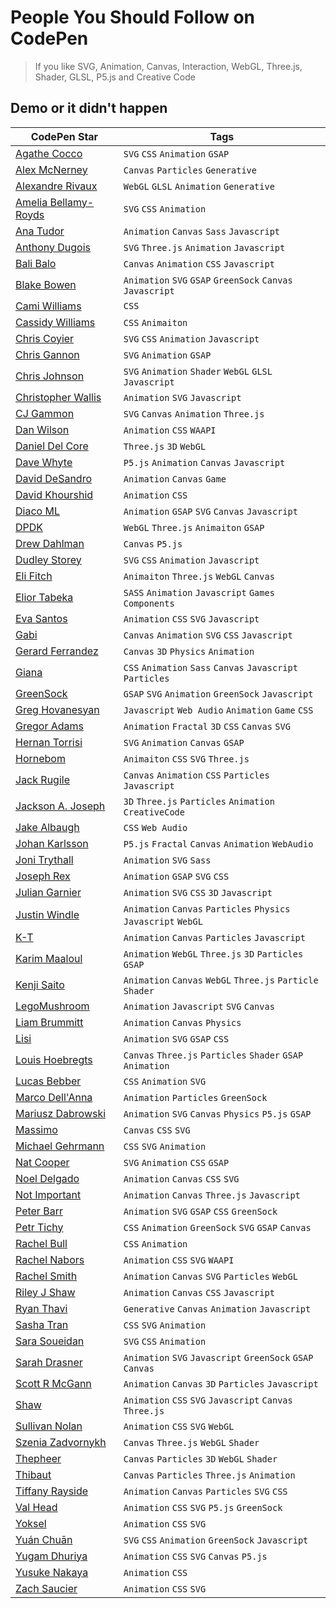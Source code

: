 # People You Should Follow on CodePen
> If you like SVG, Animation, Canvas, Interaction, WebGL, Three.js, Shader, GLSL, P5.js and Creative Code

## Demo or it didn't happen

| CodePen Star | Tags |
|--------------|------|
| [Agathe Cocco](https://codepen.io/agathaco/) | `SVG` `CSS` `Animation` `GSAP` |
| [Alex McNerney](https://codepen.io/ajm13/) | `Canvas` `Particles` `Generative` |
| [Alexandre Rivaux](https://codepen.io/alexr4/) | `WebGL` `GLSL` `Animation` `Generative` |
| [Amelia Bellamy-Royds](https://codepen.io/AmeliaBR/) | `SVG` `CSS` `Animation` |
| [Ana Tudor](https://codepen.io/thebabydino/) | `Animation` `Canvas` `Sass` `Javascript` |
| [Anthony Dugois](http://codepen.io/anthonydugois/) | `SVG` `Three.js` `Animation` `Javascript` |
| [Bali Balo](https://codepen.io/bali_balo/) | `Canvas` `Animation` `CSS` `Javascript`|
| [Blake Bowen](http://codepen.io/osublake/) | `Animation` `SVG` `GSAP` `GreenSock` `Canvas` `Javascript` |
| [Cami Williams](https://codepen.io/cwillycs/) | `CSS` |
| [Cassidy Williams](https://codepen.io/cassidoo/) | `CSS` `Animaiton` |
| [Chris Coyier](https://codepen.io/chriscoyier/) | `SVG` `CSS` `Animation` `Javascript` |
| [Chris Gannon](https://codepen.io/chrisgannon/) | `SVG` `Animation` `GSAP` |
| [Chris Johnson](https://codepen.io/jhnsnc/) | `SVG` `Animation` `Shader` `WebGL` `GLSL` `Javascript`|
| [Christopher Wallis](https://codepen.io/notoriousb1t/) | `Animation` `SVG` `Javascript` |
| [CJ Gammon](https://codepen.io/cjgammon/) | `SVG` `Canvas` `Animation` `Three.js` |
| [Dan Wilson](https://codepen.io/danwilson/) | `Animation` `CSS` `WAAPI` |
| [Daniel Del Core](https://codepen.io/delcore92/) | `Three.js` `3D` `WebGL` |
| [Dave Whyte](https://codepen.io/beesandbombs/) | `P5.js` `Animation` `Canvas` `Javascript` |
| [David DeSandro](https://codepen.io/desandro/) | `Animation` `Canvas` `Game` |
| [David Khourshid](https://codepen.io/davidkpiano/) | `Animation` `CSS` |
| [Diaco ML](https://codepen.io/MAW/) | `Animation` `GSAP` `SVG` `Canvas` `Javascript` |
| [DPDK](https://codepen.io/dpdknl/) | `WebGL` `Three.js` `Animaiton` `GSAP` |
| [Drew Dahlman](https://codepen.io/DrewDahlman/) | `Canvas` `P5.js` |
| [Dudley Storey](https://codepen.io/dudleystorey/) | `SVG` `CSS` `Animation` `Javascript` |
| [Eli Fitch](https://codepen.io/elifitch/) | `Animaiton` `Three.js` `WebGL` `Canvas` |
| [Elior Tabeka](https://codepen.io/eliortabeka/) | `SASS` `Animation` `Javascript` `Games` `Components` |
| [Eva Santos](https://codepen.io/SoyEva/) | `Animation` `CSS` `SVG` `Javascript` |
| [Gabi](https://codepen.io/enxaneta/) | `Canvas` `Animation` `SVG` `CSS` `Javascript` |
| [Gerard Ferrandez](https://codepen.io/ge1doot/) | `Canvas` `3D` `Physics` `Animation` |
| [Giana](https://codepen.io/giana/) | `CSS` `Animation` `Sass` `Canvas` `Javascript` `Particles` |
| [GreenSock](https://codepen.io/GreenSock/) | `GSAP` `SVG` `Animation` `GreenSock` `Javascript` |
| [Greg Hovanesyan](https://codepen.io/gregh/) | `Javascript` `Web Audio` `Animation` `Game` `CSS` |
| [Gregor Adams](https://codepen.io/pixelass/) | `Animation` `Fractal` `3D` `CSS` `Canvas` `SVG` |
| [Hernan Torrisi](http://codepen.io/airnan/) | `SVG` `Animation` `Canvas` `GSAP` |
| [Hornebom](https://codepen.io/Hornebom/) | `Animaiton` `CSS` `SVG` `Three.js` |
| [Jack Rugile](https://codepen.io/jackrugile/) | `Canvas` `Animation` `CSS` `Particles` `Javascript` |
| [Jackson A. Joseph](http://codepen.io/alexandrejosephdev/) | `3D` `Three.js` `Particles` `Animation` `CreativeCode`|
| [Jake Albaugh](https://codepen.io/jakealbaugh/) | `CSS` `Web Audio` |
| [Johan Karlsson](http://codepen.io/DonKarlssonSan/) | `P5.js` `Fractal` `Canvas` `Animation` `WebAudio` |
| [Joni Trythall](http://codepen.io/jonitrythall/) | `Animation` `SVG` `Sass` |
| [Joseph Rex](https://codepen.io/josephrexme/) | `Animation` `GSAP` `SVG` `CSS` |
| [Julian Garnier](https://codepen.io/juliangarnier/) | `Animation` `SVG` `CSS` `3D` `Javascript` |
| [Justin Windle](http://codepen.io/soulwire/) | `Animation` `Canvas` `Particles` `Physics` `Javascript` `WebGL` |
| [K-T](http://codepen.io/K-T/) | `Animation` `Canvas` `Particles` `Javascript` |
| [Karim Maaloul](https://codepen.io/Yakudoo/) | `Animation` `WebGL` `Three.js` `3D` `Particles` `GSAP` |
| [Kenji Saito](http://codepen.io/kenjiSpecial/) | `Animation` `Canvas` `WebGL` `Three.js` `Particle` `Shader` |
| [LegoMushroom](http://codepen.io/sol0mka/) | `Animation` `Javascript` `SVG` `Canvas` |
| [Liam Brummitt](http://codepen.io/liabru/) | `Animation` `Canvas` `Physics` |
| [Lisi](https://codepen.io/lisilinhart/) | `Animation` `SVG` `GSAP` `CSS` |
| [Louis Hoebregts](https://codepen.io/Mamboleoo/) | `Canvas` `Three.js` `Particles` `Shader` `GSAP` `Animation` |
| [Lucas Bebber](http://codepen.io/lbebber/) | `CSS` `Animation` `SVG` |
| [Marco Dell'Anna](https://codepen.io/plasm/) | `Animation` `Particles` `GreenSock` |
| [Mariusz Dabrowski](https://codepen.io/MarioD/) | `Animation` `SVG` `Canvas` `Physics` `P5.js` `GSAP` |
| [Massimo](https://codepen.io/_massimo/) | `Canvas` `CSS` `SVG` |
| [Michael Gehrmann](http://codepen.io/g12n/) | `CSS` `SVG` `Animation` |
| [Nat Cooper](https://codepen.io/natacoops/) | `SVG` `Animation` `CSS` `GSAP` |
| [Noel Delgado](https://codepen.io/noeldelgado/) | `Animation` `Canvas` `CSS` `SVG` |
| [Not Important](https://codepen.io/clindsey/) | `Animation` `Canvas` `Three.js` `Javascript` |
| [Peter Barr](https://codepen.io/petebarr/) | `Animation` `SVG` `GSAP` `CSS` `GreenSock`|
| [Petr Tichy](https://codepen.io/ihatetomatoes/) | `CSS` `Animation` `GreenSock` `SVG` `GSAP` `Canvas` |
| [Rachel Bull](https://codepen.io/rachel_web/) | `CSS` `Animation` |
| [Rachel Nabors](https://codepen.io/rachelnabors/) | `Animation` `CSS` `SVG` `WAAPI` |
| [Rachel Smith](https://codepen.io/rachsmith/) | `Animation` `Canvas` `SVG` `Particles` `WebGL` |
| [Riley J Shaw](https://codepen.io/rileyjshaw/) | `Animation` `Canvas` `CSS` `Javascript` |
| [Ryan Thavi](https://codepen.io/rthavi/) | `Generative` `Canvas` `Animation` `Javascript` |
| [Sasha Tran](https://codepen.io/sashatran/) | `CSS` `SVG` `Animation` |
| [Sara Soueidan](http://codepen.io/SaraSoueidan/) | `SVG` `CSS` `Animation` |
| [Sarah Drasner](http://codepen.io/sdras/) | `Animation` `SVG` `Javascript` `GreenSock` `GSAP` `Canvas` |
| [Scott R McGann](https://codepen.io/cantelope/) | `Animation` `Canvas` `3D` `Particles` `Javascript` |
| [Shaw](https://codepen.io/shshaw/) | `Animation` `CSS` `SVG` `Javascript` `Canvas` `Three.js`  |
| [Sullivan Nolan](https://codepen.io/nolakat/) | `Animation` `CSS` `SVG` `WebGL` |
| [Szenia Zadvornykh](https://codepen.io/zadvorsky/) | `Canvas` `Three.js` `WebGL` `Shader` |
| [Thepheer](https://codepen.io/thepheer/) | `Canvas` `Particles` `3D` `WebGL` `Shader` |
| [Thibaut](http://codepen.io/Thibka/) | `Canvas` `Particles` `Three.js` `Animation` |
| [Tiffany Rayside](http://codepen.io/tmrDevelops/) | `Animation` `Canvas` `Particles` `SVG` `CSS` |
| [Val Head](https://codepen.io/valhead/) | `Animation` `CSS` `SVG` `P5.js` `GreenSock` |
| [Yoksel](https://codepen.io/yoksel/) | `Animation` `CSS` `SVG` |
| [Yuán Chuān](https://codepen.io/yuanchuan/) | `SVG` `CSS` `Animation` `GreenSock` `Javascript` |
| [Yugam Dhuriya](https://codepen.io/pizza3/) | `Animation` `CSS` `SVG` `Canvas` `P5.js` |
| [Yusuke Nakaya](https://codepen.io/YusukeNakaya/) | `Animation` `CSS` |
| [Zach Saucier](http://codepen.io/Zeaklous/) | `Animation` `CSS` `SVG` |
